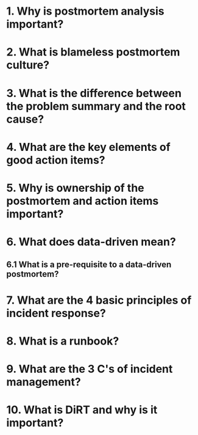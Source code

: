 # 1. Why is postmortem analysis important?

# 2. What is blameless postmortem culture?

# 3. What is the difference between the problem summary and the root cause?

# 4. What are the key elements of good action items?

# 5. Why is ownership of the postmortem and action items important?

# 6. What does data-driven mean?

## 6.1 What is a pre-requisite to a data-driven postmortem?

# 7. What are the 4 basic principles of incident response?

# 8. What is a runbook?

# 9. What are the 3 C's of incident management?

# 10. What is DiRT and why is it important?

